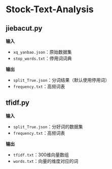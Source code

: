 # Stock-Text-Analysis
## jiebacut.py

**输入**
- `xq_yanbao.json`：原始数据集
- `stop_words.txt`：停用词词典

**输出**
- `split_True.json`：分词结果（默认使用停用词）
- `frequency.txt`：高频词表

## tfidf.py

**输入**
- `split_True.json`：分好词的数据集
- `frequency.txt`：高频词表

**输出**
- `tfidf.txt`：300维向量数组
- `words.txt`：向量的维度对应的词
